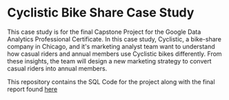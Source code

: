 # Cyclistic Bike Share Case Study

This case study is for the final Capstone Project for the Google Data Analytics Professional Certificate. In this case study, Cyclistic, a bike-share company in Chicago, and it's marketing analyst team want to understand how casual riders and annual members use Cyclistic bikes differently. From these insights, the team will design a new marketing strategy to convert casual riders into annual members.

This repository contains the SQL Code for the project along with the final report found [here](https://www.kaggle.com/code/mattmanni/cyclistic-bike-share-case-study)
